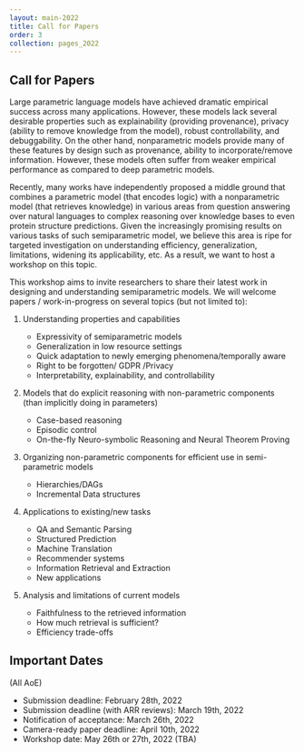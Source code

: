 ```yaml
---
layout: main-2022
title: Call for Papers
order: 3
collection: pages_2022
---
```


## Call for Papers

Large parametric language models have achieved dramatic empirical success across many applications. However, these models lack several desirable properties such as explainability (providing provenance), privacy (ability to remove knowledge from the model), robust controllability, and debuggability. On the other hand, nonparametric models provide many of these features by design such as provenance, ability to incorporate/remove information. However, these models often suffer from weaker empirical performance as compared to deep parametric models.

Recently, many works have independently proposed a middle ground that combines a parametric model (that encodes logic) with a nonparametric model (that retrieves knowledge) in various areas from question answering over natural languages to complex reasoning over knowledge bases to even protein structure predictions. Given the increasingly promising results on various tasks of such semiparametric model, we believe this area is ripe for targeted investigation on understanding efficiency, generalization, limitations, widening its applicability, etc. As a result, we want to host a workshop on this topic.

This workshop aims to invite researchers to share their latest work in designing and understanding semiparametric models. We will welcome papers / work-in-progress on several topics (but not limited to):

1. Understanding properties and capabilities
	* Expressivity of semiparametric models
	* Generalization in low resource settings
	* Quick adaptation to newly emerging phenomena/temporally aware
	* Right to be forgotten/ GDPR /Privacy
	* Interpretability, explainability, and controllability


2. Models that do explicit reasoning with non-parametric components (than implicitly doing in parameters)
	* Case-based reasoning
	* Episodic control
	* On-the-fly Neuro-symbolic Reasoning and Neural Theorem Proving


3. Organizing non-parametric components for efficient use in semi-parametric models
	* Hierarchies/DAGs
	* Incremental Data structures


4. Applications to existing/new tasks
	* QA and Semantic Parsing
	* Structured Prediction
	* Machine Translation
	* Recommender systems
	* Information Retrieval and Extraction
	* New applications


5. Analysis and limitations of current models
	* Faithfulness to the retrieved information
	* How much retrieval is sufficient?
	* Efficiency trade-offs


<!-- We have the archival track as well as the non-archival track. Archival track submissions either go through a standard double-bline review process, or can be submitted with ARR reviews. Non-archival track seeks recently published work---it does not need to be anonymized and will not go through the review process. The submission should clearly indicate the original venue and will be accepted if the organizers think the work will benefit from exposure to the audience of this workshop. Non-archival papers will not be included in the workshop proceedings. -->



## Important Dates

(All AoE)
- Submission deadline: February 28th, 2022
- Submission deadline (with ARR reviews): March 19th, 2022
- Notification of acceptance: March 26th, 2022
- Camera-ready paper deadline: April 10th, 2022
- Workshop date: May 26th or 27th, 2022 (TBA)

